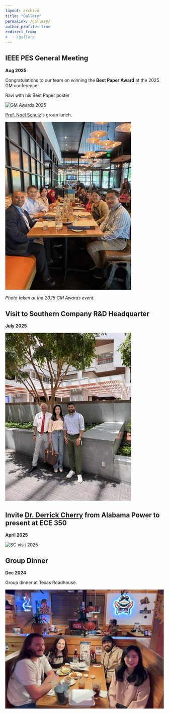 ```yaml
---
layout: archive
title: "Gallery"
permalink: /gallery/
author_profile: true
redirect_from:
#  - /gallery
---
```




IEEE PES General Meeting
-----
**Aug 2025** 

Congratulations to our team on winning the **Best Paper Award** at the 2025 GM conference!

<!-- <div style="display:flex; gap:12px; flex-wrap:wrap;">
  <figure style="flex:1 1 50%; max-width:52%; margin:0;">
    <img src="../images/2025GM_bestpaper.jpg" alt="Description 1"
         style="width:100%; height:220px; object-fit:cover; border-radius:6px;">
    <figcaption style="margin-top:6px; font-size:0.95rem; text-align:center;">
      (a) Ravi with his Best Paper poster
    </figcaption>
  </figure>

  <figure style="flex:1 1 50%; max-width:52%; margin:0;">
    <img src="../images/pic2.jpg" alt="Description 2"
         style="width:100%; height:220px; object-fit:cover; border-radius:6px;">
    <figcaption style="margin-top:6px; font-size:0.95rem; text-align:center;">
      (b) [Prof. Noel Schulz](https://president.wsu.edu/noel-schulz-bio/)'s group lunch.
    </figcaption>
  </figure>

  <figure style="flex:1 1 30%; max-width:32%; margin:0;">
    <img src="../images/pic3.jpg" alt="Description 3"
         style="width:100%; height:220px; object-fit:cover; border-radius:6px;">
    <figcaption style="margin-top:6px; font-size:0.95rem; text-align:center;">
      (c) Title 3
    </figcaption>
  </figure> 
</div> -->

Ravi with his Best Paper poster

<img src="../images/2025GM_bestpaper.jpg" alt="GM Awards 2025" width="400">

[Prof. Noel Schulz](https://president.wsu.edu/noel-schulz-bio/)'s group lunch.

<img src="../images/2025GM_Schulz.jpg" alt="Schulz Group Lunch 2025" width="400">


*Photo taken at the 2025 GM Awards event.*

<!-- Here’s a brief write-up of the achievement:
... -->


Visit to Southern Company R&D Headquarter 
-----
**July 2025**


<img src="../images/2025_SCvisit.jpg" alt="SC visit 2025" width="400">


Invite [Dr. Derrick Cherry](https://www.linkedin.com/in/derrick-cherry-ph-d-48243874/) from Alabama Power to present at ECE 350
-----
**April 2025**

<img src="../images/2025_SC350.jpg" alt="SC visit 2025" width="600">


Group Dinner
-----
**Dec 2024** 

Group dinner at Texas Roadhouse.

<img src="../images/2024_groupdinner.jpg" alt="Group Dinner 2024" width="600">

